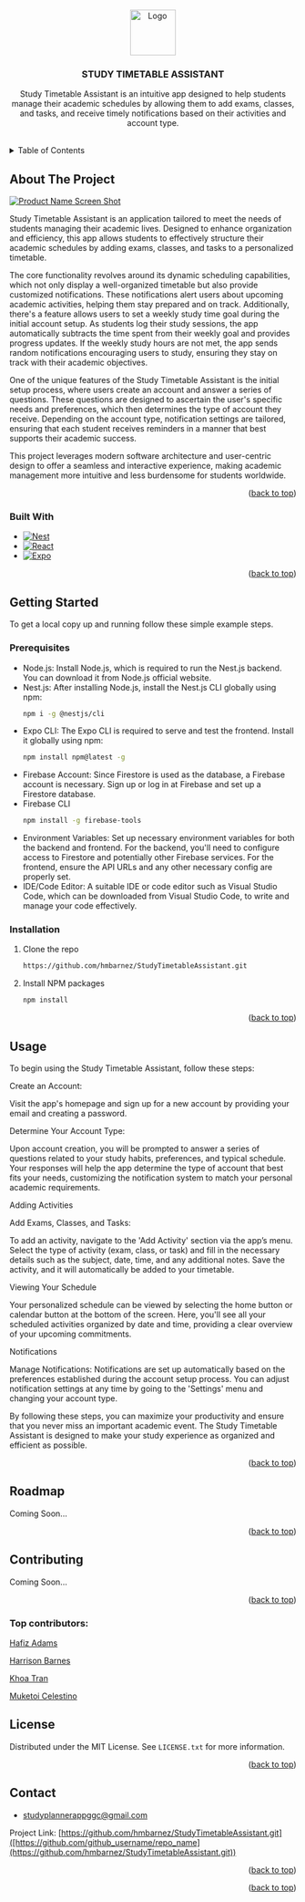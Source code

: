 <!-- Improved compatibility of back to top link: See: https://github.com/othneildrew/Best-README-Template/pull/73 -->
<a id="readme-top"></a>
<!--
*** Thanks for checking out the Best-README-Template. If you have a suggestion
*** that would make this better, please fork the repo and create a pull request
*** or simply open an issue with the tag "enhancement".
*** Don't forget to give the project a star!
*** Thanks again! Now go create something AMAZING! :D
-->



<!-- PROJECT SHIELDS -->
<!--
*** I'm using markdown "reference style" links for readability.
*** Reference links are enclosed in brackets [ ] instead of parentheses ( ).
*** See the bottom of this document for the declaration of the reference variables
*** for contributors-url, forks-url, etc. This is an optional, concise syntax you may use.
*** https://www.markdownguide.org/basic-syntax/#reference-style-links
-->
<!--
[![Contributors][contributors-shield]][contributors-url]
[![Forks][forks-shield]][forks-url]
[![Stargazers][stars-shield]][stars-url]
[![Issues][issues-shield]][issues-url]
[![MIT License][license-shield]][license-url]
[![LinkedIn][linkedin-shield]][linkedin-url]
-->


<!-- PROJECT LOGO -->
<br />
<div align="center">
  <a href="https://github.com/github_username/repo_name">
    <img src="images/logo.png" alt="Logo" width="80" height="80">
  </a>

<h3 align="center">STUDY TIMETABLE ASSISTANT</h3>

  <p align="center">
    Study Timetable Assistant is an intuitive app designed to help students manage their academic 
    schedules by allowing them to add exams, classes, and tasks, 
    and receive timely notifications based on their activities and account type.
    <br />
    <br />
<!--     <a href="https://github.com/hmbarnez/StudyTimetableAssistant.git">View Demo</a> -->
  </p>
</div>



<!-- TABLE OF CONTENTS -->
<details>
  <summary>Table of Contents</summary>
  <ol>
    <li>
      <a href="#about-the-project">About The Project</a>
      <ul>
        <li><a href="#built-with">Built With</a></li>
      </ul>
    </li>
    <li>
      <a href="#getting-started">Getting Started</a>
      <ul>
        <li><a href="#prerequisites">Prerequisites</a></li>
        <li><a href="#installation">Installation</a></li>
      </ul>
    </li>
    <li><a href="#usage">Usage</a></li>
    <li><a href="#roadmap">Roadmap</a></li>
    <li><a href="#contributing">Contributing</a></li>
    <li><a href="#license">License</a></li>
    <li><a href="#contact">Contact</a></li>
    <li><a href="#acknowledgments">Acknowledgments</a></li>
  </ol>
</details>



<!-- ABOUT THE PROJECT -->
## About The Project

[![Product Name Screen Shot][product-screenshot]](https://example.com)

<!--'Here's a blank template to get started: To avoid retyping too much info. Do a search and replace with your text editor for the following: `github_username`, `repo_name`, `twitter_handle`, `linkedin_username`, `email_client`, `email`, `project_title`, `project_description`-->
Study Timetable Assistant is an application tailored to meet the needs of students managing their academic lives. Designed to enhance organization and efficiency, this app allows students to effectively structure their academic schedules by adding exams, classes, and tasks to a personalized timetable.

The core functionality revolves around its dynamic scheduling capabilities, which not only display a well-organized timetable but also provide customized notifications. These notifications alert users about upcoming academic activities, helping them stay prepared and on track. Additionally, there's a feature allows users to set a weekly study time goal during the initial account setup. As students log their study sessions, the app automatically subtracts the time spent from their weekly goal and provides progress updates. If the weekly study hours are not met, the app sends random notifications encouraging users to study, ensuring they stay on track with their academic objectives.

One of the unique features of the Study Timetable Assistant is the initial setup process, where users create an account and answer a series of questions. These questions are designed to ascertain the user's specific needs and preferences, which then determines the type of account they receive. Depending on the account type, notification settings are tailored, ensuring that each student receives reminders in a manner that best supports their academic success.

This project leverages modern software architecture and user-centric design to offer a seamless and interactive experience, making academic management more intuitive and less burdensome for students worldwide.
<p align="right">(<a href="#readme-top">back to top</a>)</p>



### Built With

* [![Nest][Nest.js]][Nest-url]
* [![React][React.js]][React-url]
* [![Expo][Expo]][Expo-url]

<p align="right">(<a href="#readme-top">back to top</a>)</p>



<!-- GETTING STARTED -->
## Getting Started
To get a local copy up and running follow these simple example steps.

### Prerequisites
- Node.js: Install Node.js, which is required to run the Nest.js backend. You can download it from Node.js official website.
- Nest.js: After installing Node.js, install the Nest.js CLI globally using npm:
   ```sh
  npm i -g @nestjs/cli
  ```
- Expo CLI: The Expo CLI is required to serve and test the frontend. Install it globally using npm:
  ```sh
  npm install npm@latest -g
  ```
- Firebase Account: Since Firestore is used as the database, a Firebase account is necessary. Sign up or log in at Firebase and set up a Firestore database.
- Firebase CLI 
  ```sh
  npm install -g firebase-tools
  ```
- Environment Variables: Set up necessary environment variables for both the backend and frontend. For the backend, you'll need to configure access to Firestore and potentially other Firebase services. For the frontend, ensure the API URLs and any other necessary config are properly set.
- IDE/Code Editor: A suitable IDE or code editor such as Visual Studio Code, which can be downloaded from Visual Studio Code, to write and manage your code effectively.
### Installation
1. Clone the repo
   ```sh
   https://github.com/hmbarnez/StudyTimetableAssistant.git
   ```
2. Install NPM packages
   ```sh
   npm install
   ```

<p align="right">(<a href="#readme-top">back to top</a>)</p>



<!-- USAGE EXAMPLES -->
## Usage
To begin using the Study Timetable Assistant, follow these steps:

Create an Account:

Visit the app's homepage and sign up for a new account by providing your email and creating a password.

Determine Your Account Type:

Upon account creation, you will be prompted to answer a series of questions related to your study habits, preferences, and typical schedule.
Your responses will help the app determine the type of account that best fits your needs, customizing the notification system to match your personal academic requirements.<br/>

Adding Activities

Add Exams, Classes, and Tasks:

To add an activity, navigate to the 'Add Activity' section via the app’s menu.
Select the type of activity (exam, class, or task) and fill in the necessary details such as the subject, date, time, and any additional notes.
Save the activity, and it will automatically be added to your timetable.<br/>

Viewing Your Schedule

Your personalized schedule can be viewed by selecting the home button or calendar button at the bottom of the screen.
Here, you'll see all your scheduled activities organized by date and time, providing a clear overview of your upcoming commitments.

Notifications

Manage Notifications:
Notifications are set up automatically based on the preferences established during the account setup process.
You can adjust notification settings at any time by going to the 'Settings' menu and changing your account type.

By following these steps, you can maximize your productivity and ensure that you never miss an important academic event. The Study Timetable Assistant is designed to make your study experience as organized and efficient as possible.

<p align="right">(<a href="#readme-top">back to top</a>)</p>



<!-- ROADMAP -->
## Roadmap

Coming Soon...

<p align="right">(<a href="#readme-top">back to top</a>)</p>



<!-- CONTRIBUTING -->
## Contributing

Coming Soon...

<p align="right">(<a href="#readme-top">back to top</a>)</p>

### Top contributors:
  <a href="https://github.com/aadams36">  Hafiz Adams
</a>

 <a href="https://github.com/hmbarnez">  Harrison Barnes
</a>

 <a href="https://github.com/khoatran3005">  Khoa Tran
</a>

 <a href="https://github.com/MukeCelestino"> Muketoi Celestino
</a>

<!--
<a href="https://github.com/github_username/repo_name/graphs/contributors">
  <img src="https://contrib.rocks/image?repo=github_username/repo_name" alt="contrib.rocks image" />
</a>
-->


<!-- LICENSE -->
## License

Distributed under the MIT License. See `LICENSE.txt` for more information.

<p align="right">(<a href="#readme-top">back to top</a>)</p>



<!-- CONTACT -->
## Contact

 - studyplannerappggc@gmail.com

Project Link: [https://github.com/hmbarnez/StudyTimetableAssistant.git]([https://github.com/github_username/repo_name](https://github.com/hmbarnez/StudyTimetableAssistant.git))

<p align="right">(<a href="#readme-top">back to top</a>)</p>


<p align="right">(<a href="#readme-top">back to top</a>)</p>



<!-- MARKDOWN LINKS & IMAGES -->
<!-- https://www.markdownguide.org/basic-syntax/#reference-style-links -->
[contributors-shield]: https://img.shields.io/github/contributors/github_username/repo_name.svg?style=for-the-badge
[contributors-url]: https://github.com/github_username/repo_name/graphs/contributors
[forks-shield]: https://img.shields.io/github/forks/github_username/repo_name.svg?style=for-the-badge
[forks-url]: https://github.com/github_username/repo_name/network/members
[stars-shield]: https://img.shields.io/github/stars/github_username/repo_name.svg?style=for-the-badge
[stars-url]: https://github.com/github_username/repo_name/stargazers
[issues-shield]: https://img.shields.io/github/issues/github_username/repo_name.svg?style=for-the-badge
[issues-url]: https://github.com/github_username/repo_name/issues
[license-shield]: https://img.shields.io/github/license/github_username/repo_name.svg?style=for-the-badge
[license-url]: https://github.com/github_username/repo_name/blob/master/LICENSE.txt
[linkedin-shield]: https://img.shields.io/badge/-LinkedIn-black.svg?style=for-the-badge&logo=linkedin&colorB=555
[linkedin-url]: https://linkedin.com/in/linkedin_username
[product-screenshot]: images/appscreen.png
[Next.js]: https://img.shields.io/badge/next.js-000000?style=for-the-badge&logo=nextdotjs&logoColor=white
[Next-url]: https://nextjs.org/
[Nest.js]: https://img.shields.io/badge/NestJS-e0234e?style=for-the-badge&logo=nestjs&logoColor=white
[Nest-url]: https://nestjs.com/
[Expo]: https://img.shields.io/badge/Expo-000020?style=for-the-badge&logo=expo&logoColor=white
[Expo-url]: https://expo.dev/
[React.js]: https://img.shields.io/badge/React-20232A?style=for-the-badge&logo=react&logoColor=61DAFB
[React-url]: https://reactjs.org/
[Vue.js]: https://img.shields.io/badge/Vue.js-35495E?style=for-the-badge&logo=vuedotjs&logoColor=4FC08D
[Vue-url]: https://vuejs.org/
[Angular.io]: https://img.shields.io/badge/Angular-DD0031?style=for-the-badge&logo=angular&logoColor=white
[Angular-url]: https://angular.io/
[Svelte.dev]: https://img.shields.io/badge/Svelte-4A4A55?style=for-the-badge&logo=svelte&logoColor=FF3E00
[Svelte-url]: https://svelte.dev/
[Laravel.com]: https://img.shields.io/badge/Laravel-FF2D20?style=for-the-badge&logo=laravel&logoColor=white
[Laravel-url]: https://laravel.com
[Bootstrap.com]: https://img.shields.io/badge/Bootstrap-563D7C?style=for-the-badge&logo=bootstrap&logoColor=white
[Bootstrap-url]: https://getbootstrap.com
[JQuery.com]: https://img.shields.io/badge/jQuery-0769AD?style=for-the-badge&logo=jquery&logoColor=white
[JQuery-url]: https://jquery.com 
